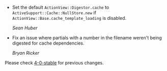 *   Set the default `ActionView::Digestor.cache` to `ActiveSupport::Cache::NullStore.new`
    if `ActionView::Base.cache_template_loading` is disabled.

    *Sean Huber*

*   Fix an issue where partials with a number in the filename weren't being digested for cache dependencies.

    *Bryan Ricker*

Please check [4-0-stable](https://github.com/rails/rails/blob/4-0-stable/actionpack/CHANGELOG.md) for previous changes.
